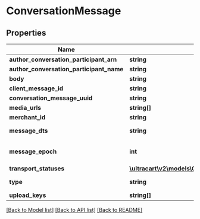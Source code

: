 # ConversationMessage

## Properties
Name | Type | Description | Notes
------------ | ------------- | ------------- | -------------
**author_conversation_participant_arn** | **string** |  | [optional] 
**author_conversation_participant_name** | **string** |  | [optional] 
**body** | **string** |  | [optional] 
**client_message_id** | **string** |  | [optional] 
**conversation_message_uuid** | **string** |  | [optional] 
**media_urls** | **string[]** |  | [optional] 
**merchant_id** | **string** |  | [optional] 
**message_dts** | **string** | Message date/time | [optional] 
**message_epoch** | **int** | Message epoch milliseconds | [optional] 
**transport_statuses** | [**\ultracart\v2\models\ConversationMessageTransportStatus[]**](ConversationMessageTransportStatus.md) |  | [optional] 
**type** | **string** | Message type | [optional] 
**upload_keys** | **string[]** |  | [optional] 

[[Back to Model list]](../README.md#documentation-for-models) [[Back to API list]](../README.md#documentation-for-api-endpoints) [[Back to README]](../README.md)


